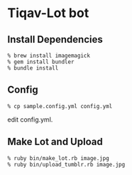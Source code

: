 Tiqav-Lot bot
=============


Install Dependencies
--------------------

    % brew install imagemagick
    % gem install bundler
    % bundle install


Config
------

    % cp sample.config.yml config.yml

edit config.yml.


Make Lot and Upload
-------------------

    % ruby bin/make_lot.rb image.jpg
    % ruby bin/upload_tumblr.rb image.jpg
